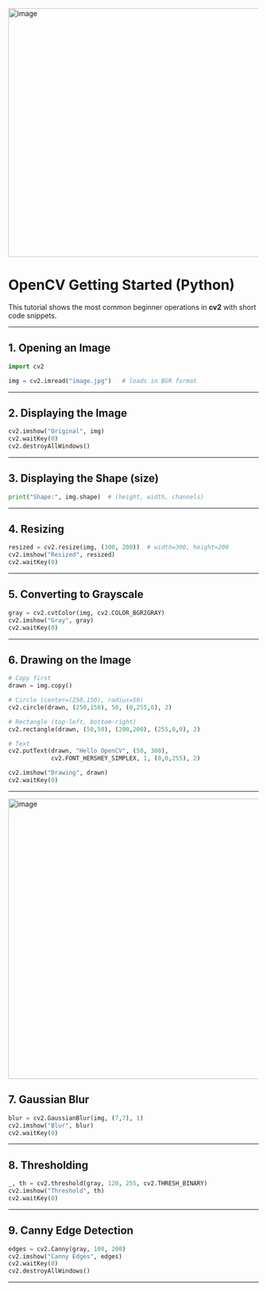 <img width="743" height="500" alt="image" src="https://github.com/user-attachments/assets/a02512b3-1a47-4977-82dc-a8976ee193f8" />



# OpenCV Getting Started (Python)

This tutorial shows the most common beginner operations in **cv2** with short code snippets.

---

## 1. Opening an Image
```python
import cv2

img = cv2.imread("image.jpg")   # loads in BGR format
```

---

## 2. Displaying the Image
```python
cv2.imshow("Original", img)
cv2.waitKey(0)
cv2.destroyAllWindows()
```

---

## 3. Displaying the Shape (size)
```python
print("Shape:", img.shape)  # (height, width, channels)
```

---

## 4. Resizing
```python
resized = cv2.resize(img, (300, 200))  # width=300, height=200
cv2.imshow("Resized", resized)
cv2.waitKey(0)
```

---

## 5. Converting to Grayscale
```python
gray = cv2.cvtColor(img, cv2.COLOR_BGR2GRAY)
cv2.imshow("Gray", gray)
cv2.waitKey(0)
```

---

## 6. Drawing on the Image
```python
# Copy first
drawn = img.copy()

# Circle (center=(250,150), radius=50)
cv2.circle(drawn, (250,150), 50, (0,255,0), 2)

# Rectangle (top-left, bottom-right)
cv2.rectangle(drawn, (50,50), (200,200), (255,0,0), 2)

# Text
cv2.putText(drawn, "Hello OpenCV", (50, 300),
            cv2.FONT_HERSHEY_SIMPLEX, 1, (0,0,255), 2)

cv2.imshow("Drawing", drawn)
cv2.waitKey(0)
```

---

<img width="769" height="563" alt="image" src="https://github.com/user-attachments/assets/b9860776-60f7-483c-b91a-67f100423853" />


## 7. Gaussian Blur
```python
blur = cv2.GaussianBlur(img, (7,7), 1)
cv2.imshow("Blur", blur)
cv2.waitKey(0)
```

---

## 8. Thresholding
```python
_, th = cv2.threshold(gray, 120, 255, cv2.THRESH_BINARY)
cv2.imshow("Threshold", th)
cv2.waitKey(0)
```

---

## 9. Canny Edge Detection
```python
edges = cv2.Canny(gray, 100, 200)
cv2.imshow("Canny Edges", edges)
cv2.waitKey(0)
cv2.destroyAllWindows()
```

---

